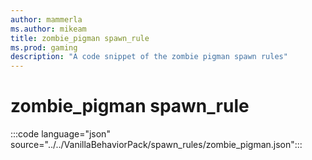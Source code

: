 ```yaml
---
author: mammerla
ms.author: mikeam
title: zombie_pigman spawn_rule
ms.prod: gaming
description: "A code snippet of the zombie pigman spawn rules"
---
```


# zombie_pigman spawn_rule

:::code language="json" source="../../VanillaBehaviorPack/spawn_rules/zombie_pigman.json":::
